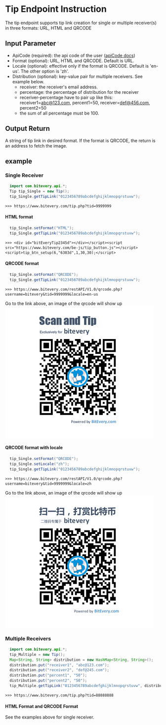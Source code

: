 # Tip Endpoint Instruction
The tip endpoint supports tip link creation for single or multiple receiver(s) in three formats: URL, HTML and QRCODE

## Input Parameter
* ApiCode (required): the api code of the user ([apiCode docs](apiCode.md))
* Format (optional): URL, HTML and QRCODE. Default is URL.
* Locale (optional): effective only if the format is QRCODE. Default is 'en-us'. The other option is 'zh'.
* Distribution (optional): key-value pair for multiple receivers. See example below.
  * receiver: the receiver's email address. 
  * percentage: the percentage of distribution for the receiver
  * receriver-percentage have to pair up like this: receiver1=abc@123.com, percent1=50, receiver=def@456.com, percent2=50
  * the sum of all percentage must be 100.

## Output Return
A string of tip link in desired format. If the format is QRCODE, the return is an address to fetch the image.

## example
### Single Receiver
``` java
  import com.bitevery.api.*;
  Tip tip_Single = new Tip();
  tip_Single.getTipLink("0123456789abcdefghijklmnopqrstuvw");
```
```
>>> https://www.bitevery.com/tip.php?tid=9999999
```
#### HTML format
``` java
  tip_Single.setFormat("HTML");
  tip_Single.getTipLink("0123456789abcdefghijklmnopqrstuvw");
```
```
>>> <div id="bitEveryTip2345d"></div></script><script src="https://www.bitevery.com/be-js/tip_button.js"></script><script>tip_btn_setup(6,"6303d",1,30,30);</script>
```
#### QRCODE format
``` java
  tip_Single.setFormat("QRCODE");
  tip_Single.getTipLink("0123456789abcdefghijklmnopqrstuvw");
```
```
>>> https://www.bitevery.com/restAPI/V1.0/qrcode.php?username=bitevery&tid=9999999&locale=en-us
```
Go to the link above, an image of the qrcode will show up
![QRCODE](image/qr_code_en_us.png)
#### QRCODE format with locale
``` java
  tip_Single.setFormat("QRCODE");
  tip_Single.setLocale("zh");
  tip_Single.getTipLink("0123456789abcdefghijklmnopqrstuvw");
```
```
>>> https://www.bitevery.com/restAPI/V1.0/qrcode.php?username=bitevery&tid=9999999&locale=zh
```
Go to the link above, an image of the qrcode will show up
![QRCODE](image/qr_code_zh.png)

### Multiple Receivers
``` java
  import com.bitevery.api.*;
  tip_Multiple = new Tip();
  Map<String, String> distribution = new HashMap<String, String>();
  distribution.put("receiver1", "abc@123.com");
  distribution.put("receiver2", "def@245.com");
  distribution.put("percent1", "50");
  distribution.put("percent2", "50");
  tip_Multiple.getTipLink("0123456789abcdefghijklmnopqrstuvw", distribution);
```
```
>>> https://www.bitevery.com/tip.php?tid=88888888
```
#### HTML Format and QRCODE Format
See the examples above for single receiver.
